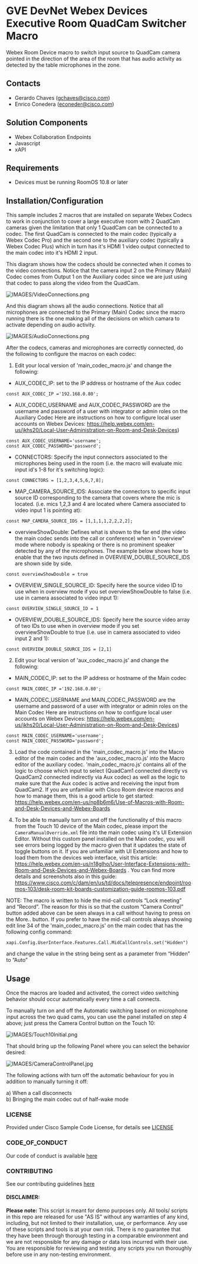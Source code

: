 # GVE DevNet Webex Devices Executive Room QuadCam Switcher Macro
Webex Room Device macro to switch input source to QuadCam camera pointed in the direction of the area of the room that has audio activity as detected by the table microphones in the zone. 


## Contacts
* Gerardo Chaves (gchaves@cisco.com)
* Enrico Conedera (econeder@cisco.com)

## Solution Components
* Webex Collaboration Endpoints
* Javascript
* xAPI

## Requirements
* Devices must be running RoomOS 10.8 or later

## Installation/Configuration
This sample includes 2 macros that are installed on separate Webex Codecs to work in conjunction to cover a large executive room with 2 QuadCam cameras given the limitation that only 1 QuadCam can be connected to a codec. The first QuadCam is connected to the main codec (typically a Webex Codec Pro) and the second one to the auxiliary codec (typically a Webex Codec Plus) which in turn has it's HDMI 1 video output connected to the main codec into it's HDMI 2 input. 

This diagram shows how the codecs should be connected when it comes to the video connections. Notice that the camera input 2 on the Primary (Main) Codec comes from 
Output 1 on the Auxiliary codec since we are just using that codec to pass along the video from the QuadCam. 

![IMAGES/VideoConnections.png](IMAGES/VideoConnections.png)

And this diagram shows all the audio connections. Notice that all microphones are connected to the Primary (Main) Codec since the macro running 
there is the one making all of the decisions on which camara to activate depending on audio activity. 

![IMAGES/AudioConnections.png](IMAGES/AudioConnections.png)

After the codecs, cameras and microphones are correctly connected, do the following to configure the macros on each codec:

1) Edit your local version of 'main_codec_macro.js' and change the following:
- AUX_CODEC_IP: set to the IP address or hostname of the Aux codec 
```  
const AUX_CODEC_IP ='192.168.0.80';
```  
- AUX_CODEC_USERNAME and AUX_CODEC_PASSWORD are the username and password of a user with integrator or admin roles on the Auxiliary Codec
Here are instructions on how to configure local user accounts on Webex Devices: https://help.webex.com/en-us/jkhs20/Local-User-Administration-on-Room-and-Desk-Devices)  
```
const AUX_CODEC_USERNAME='username';
const AUX_CODEC_PASSWORD='password';
```  
- CONNECTORS: Specify the input connectors associated to the microphones being used in the room (i.e. the macro will evaluate mic input id's 1-8 for it's switching logic):  
```
const CONNECTORS = [1,2,3,4,5,6,7,8];
```  
- MAP_CAMERA_SOURCE_IDS: Associate the connectors to specific input source ID corresponding to the camera that covers where the mic is located. (i.e. mics 1,2,3 and 4 are located where Camera associated to video input 1 is pointing at):  
```
const MAP_CAMERA_SOURCE_IDS = [1,1,1,1,2,2,2,2];
```  
- overviewShowDouble: Defines what is shown to the far end (the video the main codec sends into the call or conference) when in "overview" mode where nobody is speaking or there is no prominent speaker detected by any of the microphones. The example below shows how to enable that the two inputs defined in OVERVIEW_DOUBLE_SOURCE_IDS are shown side by side. 
``` 
const overviewShowDouble = true
```  

- OVERVIEW_SINGLE_SOURCE_ID: Specify here the source video ID to use when in overview mode if you set overviewShowDouble to false (i.e. use in camera associated to video input 1):  
``` 
const OVERVIEW_SINGLE_SOURCE_ID = 1
```  
- OVERVIEW_DOUBLE_SOURCE_IDS: Specify here the source video array of two IDs to use when in overview mode if you set overviewShowDouble to true (i.e. use in camera associated to video input 2 and 1):  
``` 
const OVERVIEW_DOUBLE_SOURCE_IDS = [2,1]
```  


2) Edit your local version of 'aux_codec_macro.js' and change the following:
- MAIN_CODEC_IP: set to the IP address or hostname of the Main codec 
```  
const MAIN_CODEC_IP ='192.168.0.80';
```  
- MAIN_CODEC_USERNAME and MAIN_CODEC_PASSWORD are the username and password of a user with integrator or admin roles on the Main Codec
Here are instructions on how to configure local user accounts on Webex Devices: https://help.webex.com/en-us/jkhs20/Local-User-Administration-on-Room-and-Desk-Devices)  
```
const MAIN_CODEC_USERNAME='username';
const MAIN_CODEC_PASSWORD='password';
```  

3) Load the code contained in the 'main_codec_macro.js' into the Macro editor of the main codec and the 'aux_codec_macro.js' into the Macro editor of the auxiliary codec. 'main_codec_macro.js' contains all of the logic to choose which input to select (QuadCam1 connected directly vs QuadCam2 connected indirectly via Aux codec) as well as the logic to make sure that the Aux codec is active and receiving the input from QuadCam2. If you are unfamiliar with Cisco Room device macros and how to manage them, this is a good article to get started: 
https://help.webex.com/en-us/np8b6m6/Use-of-Macros-with-Room-and-Desk-Devices-and-Webex-Boards  
   
  
4) To be able to manually turn on and off the functionality of this macro from the Touch 10 device of the Main codec, please import the ```CameraManualOverride.xml``` file into the 
main codec using it's UI Extension Editor. Without this custom panel installed on the Main codec, you will see errors being logged by the 
   macro given that it updates the state of toggle buttons on it. If you are unfamiliar with UI Extensions and how to load them from the devices 
   web interface, visit this article: https://help.webex.com/en-us/n18glho/User-Interface-Extensions-with-Room-and-Desk-Devices-and-Webex-Boards . 
   You can find more details and screenshots also in this guide: https://www.cisco.com/c/dam/en/us/td/docs/telepresence/endpoint/roomos-103/desk-room-kit-boards-customization-guide-roomos-103.pdf
  
NOTE: The macro is written to hide the mid-call controls “Lock meeting” and “Record”.  The reason for this is so that the
 custom “Camera Control” button added above can be seen always in a call without having to press on the More.. button. 
If you prefer to have the mid-call controls always showing edit line 34 of the 'main_codec_macro.js' on the main codec that has the following config command:  
```
xapi.Config.UserInterface.Features.Call.MidCallControls.set("Hidden")
```  
and change the value in the string being sent as a parameter from “Hidden” to “Auto”


## Usage

Once the macros are loaded and activated, the correct video switching behavior should occur automatically every time a call connects.  

To manually turn on and off the Automatic switching based on microphone input across the two quad cams, you can use the panel installed on step 4 above; just press the Camera Control button on the Touch 10:


![IMAGES/Touch10Initial.png](IMAGES/Touch10Initial.png)

That should bring up the following Panel where you can select the behavior desired: 

![IMAGES/CameraControlPanel.jpg](IMAGES/CameraControlPanel.jpg)
  

The following actions with turn off the automatic behaviour for you in addition to manually turning it off:  
  
a) When a call disconnects  
b) Bringing the main codec out of half-wake mode  




### LICENSE

Provided under Cisco Sample Code License, for details see [LICENSE](LICENSE.md)

### CODE_OF_CONDUCT

Our code of conduct is available [here](CODE_OF_CONDUCT.md)

### CONTRIBUTING

See our contributing guidelines [here](CONTRIBUTING.md)

#### DISCLAIMER:
<b>Please note:</b> This script is meant for demo purposes only. All tools/ scripts in this repo are released for use "AS IS" without any warranties of any kind, including, but not limited to their installation, use, or performance. Any use of these scripts and tools is at your own risk. There is no guarantee that they have been through thorough testing in a comparable environment and we are not responsible for any damage or data loss incurred with their use.
You are responsible for reviewing and testing any scripts you run thoroughly before use in any non-testing environment.